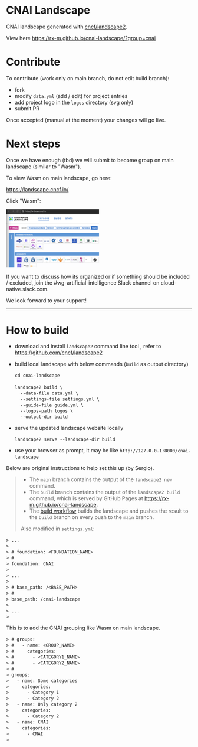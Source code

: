 # CNAI Landscape

CNAI landscape generated with [cncf/landscape2](https://github.com/cncf/landscape2).

View here https://rx-m.github.io/cnai-landscape/?group=cnai


# Contribute

To contribute (work only on main branch, do not edit build branch):

* fork
* modify `data.yml` (add / edit) for project entries
* add project logo in the `logos` directory (svg only)
* submit PR

Once accepted (manual at the moment) your changes will go live.


# Next steps

Once we have enough (tbd) we will submit to become group on main landscape (similar to "Wasm").

To view Wasm on main landscape, go here:

https://landscape.cncf.io/

Click "Wasm":

<img src="./images/2024-04-13-12-30-34.png" width=50%>

If you want to discuss how its organized or if something should be included / excluded, join the #wg-artificial-intelligence Slack channel on cloud-native.slack.com.

We look forward to your support!

---

# How to build 

* download and install `landscape2` command line tool , refer to https://github.com/cncf/landscape2

* build local landscape with below commands (`build` as output directory)
    ```
    cd cnai-landscape

    landscape2 build \
      --data-file data.yml \
      --settings-file settings.yml \
      --guide-file guide.yml \
      --logos-path logos \
      --output-dir build
    ```

* serve the updated landscape website locally
    ```
    landscape2 serve --landscape-dir build
    ```

* use your browser as prompt, it may be like `http://127.0.0.1:8000/cnai-landscape`


Below are original instructions to help set this up (by Sergio).
>
>- The `main` branch contains the output of the `landscape2 new` command.
>- The `build` branch contains the output of the `landscape2 build` command, which is served by GitHub Pages at <https://rx-m.github.io/cnai-landscape>.
>- The [build workflow](https://github.com/rx-m/cnai-landscape/blob/main/.github/workflows/build.yml) builds the landscape and pushes the result to the `build` branch on every push to the `main` branch.
>
>Also modified in `settings.yml`:
>
>

```
> ...
> 
> # foundation: <FOUNDATION_NAME>
> #
> foundation: CNAI 
> 
> ...
> 
> # base_path: /<BASE_PATH>
> #
> base_path: /cnai-landscape
> 
> ...
> 
```
This is to add the CNAI grouping like Wasm on main landscape.
```
> # groups:
> #   - name: <GROUP_NAME>
> #     categories:
> #       - <CATEGORY1_NAME>
> #       - <CATEGORY2_NAME>
> #
> groups:
>   - name: Some categories
>     categories:
>       - Category 1
>       - Category 2
>   - name: Only category 2
>     categories:
>       - Category 2
>   - name: CNAI
>     categories:
>       - CNAI
>
```
